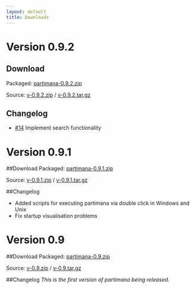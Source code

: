 ```yaml
---
layout: default
title: Downloads
---
```


# Version 0.9.2
## Download
Packaged: [partimana-0.9.2.zip](https://github.com/croesch/partimana/releases/download/v-0.9.2/partimana-0.9.2.zip)

Source: [v-0.9.2.zip](https://github.com/croesch/partimana/archive/v-0.9.2.zip) /  [v-0.9.2.tar.gz](https://github.com/croesch/partimana/archive/v-0.9.2.tar.gz)

## Changelog
* [#14](https://github.com/croesch/partimana/issues/14) Implement search functionality


# Version 0.9.1
##Download
Packaged: [partimana-0.9.1.zip](https://github.com/croesch/partimana/releases/download/v-0.9.1/partimana-0.9.1.zip)

Source: [v-0.9.1.zip](https://github.com/croesch/partimana/archive/v-0.9.1.zip) /  [v-0.9.1.tar.gz](https://github.com/croesch/partimana/archive/v-0.9.1.tar.gz)

##Changelog
* Added scripts for executing partimana via double click in Windows and Unix
* Fix startup visualisation problems


# Version 0.9
##Download
Packaged: [partimana-0.9.zip](https://github.com/croesch/partimana/releases/download/v-0.9/partimana-0.9.zip)

Source: [v-0.9.zip](https://github.com/croesch/partimana/archive/v-0.9.zip) /  [v-0.9.tar.gz](https://github.com/croesch/partimana/archive/v-0.9.tar.gz)

##Changelog
*This is the first version of partimana being released.*
